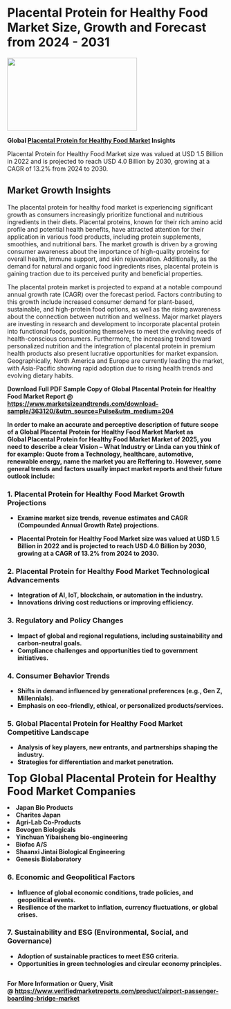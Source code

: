 <H1>Placental Protein for Healthy Food Market Size, Growth and Forecast from 2024 - 2031</H1><img class="aligncenter size-medium wp-image-584254" src="https://thirdeyenews.in/wp-content/uploads/2024/09/Global-Market-Research-300x168.jpeg" alt="" width="300" height="168" /><p><strong>Global&nbsp;<a href="https://www.marketsizeandtrends.com/download-sample/363120/&amp;utm_source=Pulse&amp;utm_medium=204">Placental Protein for Healthy Food Market</a> Insights</strong></p><p>Placental Protein for Healthy Food Market size was valued at USD 1.5 Billion in 2022 and is projected to reach USD 4.0 Billion by 2030, growing at a CAGR of 13.2% from 2024 to 2030.</p><p><h2>Market Growth Insights</h2> <p>The placental protein for healthy food market is experiencing significant growth as consumers increasingly prioritize functional and nutritious ingredients in their diets. Placental proteins, known for their rich amino acid profile and potential health benefits, have attracted attention for their application in various food products, including protein supplements, smoothies, and nutritional bars. The market growth is driven by a growing consumer awareness about the importance of high-quality proteins for overall health, immune support, and skin rejuvenation. Additionally, as the demand for natural and organic food ingredients rises, placental protein is gaining traction due to its perceived purity and beneficial properties.</p> <p><strong></strong></p> <p>The placental protein market is projected to expand at a notable compound annual growth rate (CAGR) over the forecast period. Factors contributing to this growth include increased consumer demand for plant-based, sustainable, and high-protein food options, as well as the rising awareness about the connection between nutrition and wellness. Major market players are investing in research and development to incorporate placental protein into functional foods, positioning themselves to meet the evolving needs of health-conscious consumers. Furthermore, the increasing trend toward personalized nutrition and the integration of placental protein in premium health products also present lucrative opportunities for market expansion. Geographically, North America and Europe are currently leading the market, with Asia-Pacific showing rapid adoption due to rising health trends and evolving dietary habits. <p><strong></p><p><span class=""><strong>Download Full PDF Sample Copy of Global Placental Protein for Healthy Food Market Report</strong> @ <a href="https://www.marketsizeandtrends.com/download-sample/363120/&amp;utm_source=Pulse&amp;utm_medium=204" target="_blank">https://www.marketsizeandtrends.com/download-sample/363120/&amp;utm_source=Pulse&amp;utm_medium=204</a></span></p><p>In order to make an accurate and perceptive description of future scope of a Global&nbsp;Placental Protein for Healthy Food Market Market as Global&nbsp;Placental Protein for Healthy Food Market Market of 2025, you need to describe a clear Vision &ndash; What Industry or Linda can you think of for example: Quote from a Technology, healthcare, automotive, renewable energy, name the market you are Reffering to. However, some general trends and factors usually impact market reports and their future outlook include:</p><h3>1.&nbsp;<strong>Placental Protein for Healthy Food Market Growth Projections</strong></h3><ul><li>Examine market size trends, revenue estimates and CAGR (Compounded Annual Growth Rate) projections.</li><li><p>Placental Protein for Healthy Food Market size was valued at USD 1.5 Billion in 2022 and is projected to reach USD 4.0 Billion by 2030, growing at a CAGR of 13.2% from 2024 to 2030.</p></li></ul><h3>2.&nbsp;<strong>Placental Protein for Healthy Food Market Technological Advancements</strong></h3><ul><li>Integration of AI, IoT, blockchain, or automation in the industry.</li><li>Innovations driving cost reductions or improving efficiency.</li></ul><h3>3.&nbsp;<strong>Regulatory and Policy Changes</strong></h3><ul><li>Impact of global and regional regulations, including sustainability and carbon-neutral goals.</li><li>Compliance challenges and opportunities tied to government initiatives.</li></ul><h3>4.&nbsp;<strong>Consumer Behavior Trends</strong></h3><ul><li>Shifts in demand influenced by generational preferences (e.g., Gen Z, Millennials).</li><li>Emphasis on eco-friendly, ethical, or personalized products/services.</li></ul><h3>5.&nbsp;<strong>Global Placental Protein for Healthy Food Market Competitive Landscape</strong></h3><ul><li>Analysis of key players, new entrants, and partnerships shaping the industry.</li><li>Strategies for differentiation and market penetration.</li></ul><p data-pm-slice="1 1 []"><span style="color: inherit; font-family: inherit; font-size: 25px;">Top Global Placental Protein for Healthy Food Market Companies</span></p><div class="" data-test-id=""><p><li>Japan Bio Products</li><li> Charites Japan</li><li> Agri-Lab Co-Products</li><li> Bovogen Biologicals</li><li> Yinchuan Yibaisheng bio-engineering</li><li> Biofac A/S</li><li> Shaanxi Jintai Biological Engineering</li><li> Genesis Biolaboratory</li></p></div><h3>6.&nbsp;<strong>Economic and Geopolitical Factors</strong></h3><ul><li>Influence of global economic conditions, trade policies, and geopolitical events.</li><li>Resilience of the market to inflation, currency fluctuations, or global crises.</li></ul><h3>7.&nbsp;<strong>Sustainability and ESG (Environmental, Social, and Governance)</strong></h3><ul><li>Adoption of sustainable practices to meet ESG criteria.</li><li>Opportunities in green technologies and circular economy principles.</li></ul><h2><strong style="font-size: 14px;">For More Information or Query, Visit @&nbsp;</strong><a style="background-color: #ffffff; font-size: 14px;" href="https://www.marketsizeandtrends.com/report/placental-protein-for-healthy-food-market/" target="_blank">https://www.verifiedmarketreports.com/product/airport-passenger-boarding-bridge-market</a></h2>
